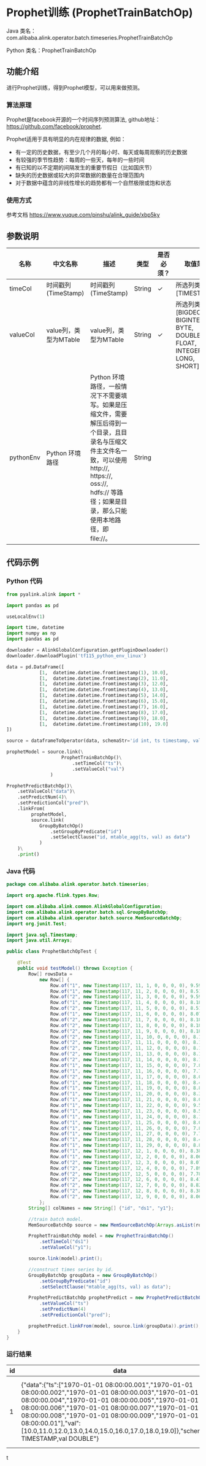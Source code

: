 # Prophet训练 (ProphetTrainBatchOp)
Java 类名：com.alibaba.alink.operator.batch.timeseries.ProphetTrainBatchOp

Python 类名：ProphetTrainBatchOp


## 功能介绍
进行Prophet训练，得到Prophet模型，可以用来做预测。

### 算法原理

Prophet是facebook开源的一个时间序列预测算法, github地址：https://github.com/facebook/prophet.

Prophet适用于具有明显的内在规律的数据, 例如：

* 有一定的历史数据，有至少几个月的每小时、每天或每周观察的历史数据
* 有较强的季节性趋势：每周的一些天，每年的一些时间
* 有已知的以不定期的间隔发生的重要节假日（比如国庆节）
* 缺失的历史数据或较大的异常数据的数量在合理范围内
* 对于数据中蕴含的非线性增长的趋势都有一个自然极限或饱和状态

### 使用方式

参考文档 https://www.yuque.com/pinshu/alink_guide/xbp5ky

## 参数说明

| 名称 | 中文名称 | 描述 | 类型 | 是否必须？ | 取值范围 | 默认值 |
| --- | --- | --- | --- | --- | --- | --- |
| timeCol | 时间戳列(TimeStamp) | 时间戳列(TimeStamp) | String | ✓ | 所选列类型为 [TIMESTAMP] |  |
| valueCol | value列，类型为MTable | value列，类型为MTable | String | ✓ | 所选列类型为 [BIGDECIMAL, BIGINTEGER, BYTE, DOUBLE, FLOAT, INTEGER, LONG, SHORT] |  |
| pythonEnv | Python 环境路径 | Python 环境路径，一般情况下不需要填写。如果是压缩文件，需要解压后得到一个目录，且目录名与压缩文件主文件名一致，可以使用 http://, https://, oss://, hdfs:// 等路径；如果是目录，那么只能使用本地路径，即 file://。 | String |  |  | "" |

## 代码示例
### Python 代码
```python
from pyalink.alink import *

import pandas as pd

useLocalEnv(1)

import time, datetime
import numpy as np
import pandas as pd

downloader = AlinkGlobalConfiguration.getPluginDownloader()
downloader.downloadPlugin('tf115_python_env_linux')

data = pd.DataFrame([
			[1,  datetime.datetime.fromtimestamp(1), 10.0],
			[1,  datetime.datetime.fromtimestamp(2), 11.0],
			[1,  datetime.datetime.fromtimestamp(3), 12.0],
			[1,  datetime.datetime.fromtimestamp(4), 13.0],
			[1,  datetime.datetime.fromtimestamp(5), 14.0],
			[1,  datetime.datetime.fromtimestamp(6), 15.0],
			[1,  datetime.datetime.fromtimestamp(7), 16.0],
			[1,  datetime.datetime.fromtimestamp(8), 17.0],
			[1,  datetime.datetime.fromtimestamp(9), 18.0],
			[1,  datetime.datetime.fromtimestamp(10), 19.0]
])

source = dataframeToOperator(data, schemaStr='id int, ts timestamp, val double', op_type='batch')

prophetModel = source.link(\
                    ProphetTrainBatchOp()\
                        .setTimeCol("ts")\
                        .setValueCol("val")
                )

ProphetPredictBatchOp()\
    .setValueCol("data")\
    .setPredictNum(4)\
    .setPredictionCol("pred")\
    .linkFrom(
         prophetModel,
         source.link(
            GroupByBatchOp()
			    .setGroupByPredicate("id")
			    .setSelectClause("id, mtable_agg(ts, val) as data")
            )
    )\
    .print()
```
### Java 代码

```java
package com.alibaba.alink.operator.batch.timeseries;

import org.apache.flink.types.Row;

import com.alibaba.alink.common.AlinkGlobalConfiguration;
import com.alibaba.alink.operator.batch.sql.GroupByBatchOp;
import com.alibaba.alink.operator.batch.source.MemSourceBatchOp;
import org.junit.Test;

import java.sql.Timestamp;
import java.util.Arrays;

public class ProphetBatchOpTest {

	@Test
	public void testModel() throws Exception {
		Row[] rowsData =
			new Row[] {
				Row.of("1", new Timestamp(117, 11, 1, 0, 0, 0, 0), 9.59076113897809),
				Row.of("1", new Timestamp(117, 11, 2, 0, 0, 0, 0), 8.51959031601596),
				Row.of("2", new Timestamp(117, 11, 3, 0, 0, 0, 0), 9.59076113897809),
				Row.of("1", new Timestamp(117, 11, 4, 0, 0, 0, 0), 8.18367658262066),
				Row.of("2", new Timestamp(117, 11, 5, 0, 0, 0, 0), 8.51959031601596),
				Row.of("1", new Timestamp(117, 11, 6, 0, 0, 0, 0), 8.07246736935477),
				Row.of("2", new Timestamp(117, 11, 7, 0, 0, 0, 0), 8.18367658262066),
				Row.of("2", new Timestamp(117, 11, 8, 0, 0, 0, 0), 8.18367658262066),
				Row.of("2", new Timestamp(117, 11, 9, 0, 0, 0, 0), 8.18367658262066),
				Row.of("2", new Timestamp(117, 11, 10, 0, 0, 0, 0), 8.18367658262066),
				Row.of("2", new Timestamp(117, 11, 11, 0, 0, 0, 0), 8.18367658262066),
				Row.of("2", new Timestamp(117, 11, 12, 0, 0, 0, 0), 8.18367658262066),
				Row.of("2", new Timestamp(117, 11, 13, 0, 0, 0, 0), 8.18367658262066),
				Row.of("2", new Timestamp(117, 11, 14, 0, 0, 0, 0), 8.18367658262066),
				Row.of("1", new Timestamp(117, 11, 15, 0, 0, 0, 0), 7.8935720735049),
				Row.of("1", new Timestamp(117, 11, 16, 0, 0, 0, 0), 7.78364059622125),
				Row.of("2", new Timestamp(117, 11, 17, 0, 0, 0, 0), 8.07246736935477),
				Row.of("1", new Timestamp(117, 11, 18, 0, 0, 0, 0), 8.41405243249672),
				Row.of("1", new Timestamp(117, 11, 19, 0, 0, 0, 0), 8.82922635473185),
				Row.of("1", new Timestamp(117, 11, 20, 0, 0, 0, 0), 8.38251828808963),
				Row.of("1", new Timestamp(117, 11, 21, 0, 0, 0, 0), 8.06965530688617),
				Row.of("1", new Timestamp(117, 11, 22, 0, 0, 0, 0), 9.59076113897809),
				Row.of("1", new Timestamp(117, 11, 23, 0, 0, 0, 0), 8.51959031601596),
				Row.of("1", new Timestamp(117, 11, 24, 0, 0, 0, 0), 8.18367658262066),
				Row.of("1", new Timestamp(117, 11, 25, 0, 0, 0, 0), 8.07246736935477),
				Row.of("1", new Timestamp(117, 11, 26, 0, 0, 0, 0), 7.8935720735049),
				Row.of("1", new Timestamp(117, 11, 27, 0, 0, 0, 0), 7.78364059622125),
				Row.of("1", new Timestamp(117, 11, 28, 0, 0, 0, 0), 8.41405243249672),
				Row.of("1", new Timestamp(117, 11, 29, 0, 0, 0, 0), 8.82922635473185),
				Row.of("1", new Timestamp(117, 12, 1, 0, 0, 0, 0), 8.38251828808963),
				Row.of("1", new Timestamp(117, 12, 2, 0, 0, 0, 0), 8.06965530688617),
				Row.of("2", new Timestamp(117, 12, 3, 0, 0, 0, 0), 8.07246736935477),
				Row.of("2", new Timestamp(117, 12, 4, 0, 0, 0, 0), 7.8935720735049),
				Row.of("2", new Timestamp(117, 12, 5, 0, 0, 0, 0), 7.78364059622125),
				Row.of("2", new Timestamp(117, 12, 6, 0, 0, 0, 0), 8.41405243249672),
				Row.of("2", new Timestamp(117, 12, 7, 0, 0, 0, 0), 8.82922635473185),
				Row.of("2", new Timestamp(117, 12, 8, 0, 0, 0, 0), 8.38251828808963),
				Row.of("2", new Timestamp(117, 12, 9, 0, 0, 0, 0), 8.06965530688617)
			};
		String[] colNames = new String[] {"id", "ds1", "y1"};

		//train batch model.
		MemSourceBatchOp source = new MemSourceBatchOp(Arrays.asList(rowsData), colNames);

		ProphetTrainBatchOp model = new ProphetTrainBatchOp()
			.setTimeCol("ds1")
			.setValueCol("y1");

		source.link(model).print();

		//construct times series by id.
		GroupByBatchOp groupData = new GroupByBatchOp()
			.setGroupByPredicate("id")
			.setSelectClause("mtable_agg(ts, val) as data");

		ProphetPredictBatchOp prophetPredict = new ProphetPredictBatchOp()
			.setValueCol("ts")
			.setPredictNum(4)
			.setPredictionCol("pred");

		prophetPredict.linkFrom(model, source.link(groupData)).print();
	}
}
```

### 运行结果
id|data|predict
---|----|-------
1|{"data":{"ts":["1970-01-01 08:00:00.001","1970-01-01 08:00:00.002","1970-01-01 08:00:00.003","1970-01-01 08:00:00.004","1970-01-01 08:00:00.005","1970-01-01 08:00:00.006","1970-01-01 08:00:00.007","1970-01-01 08:00:00.008","1970-01-01 08:00:00.009","1970-01-01 08:00:00.01"],"val":[10.0,11.0,12.0,13.0,14.0,15.0,16.0,17.0,18.0,19.0]},"schema":"ts TIMESTAMP,val DOUBLE"}|{"data":{"ts":["1970-01-01 08:00:00.011","1970-01-01 08:00:00.012","1970-01-01 08:00:00.013","1970-01-01 08:00:00.014","1970-01-01 08:00:00.015","1970-01-01 08:00:00.016","1970-01-01 08:00:00.017","1970-01-01 08:00:00.018","1970-01-01 08:00:00.019","1970-01-01 08:00:00.02","1970-01-01 08:00:00.021","1970-01-01 08:00:00.022"],"val":[20.0,21.0,22.0,23.0,24.0,25.0,26.0,27.0,28.0,29.0,30.0,31.0]},"schema":"ts TIMESTAMP,val DOUBLE"}
t
